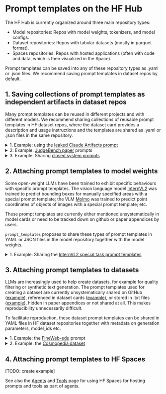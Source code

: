 
# Prompt templates on the HF Hub

The HF Hub is currently organized around three main repository types:

- Model repositories: Repos with model weights, tokenizers, and model configs.
- Dataset repositories: Repos with tabular datasets (mostly in parquet format). 
- Spaces repositories: Repos with hosted applications (often with code and data, which is then visualized in the Space).

Prompt templates can be saved into any of these repository types as .yaml or .json files. We recommend saving prompt templates in dataset repos by default. 



## 1. Saving collections of prompt templates as independent artifacts in dataset repos
Many prompt templates can be reused in different projects and with different models. We recommend sharing collections of reusable prompt templates in HF dataset repos, where the dataset card provides a description and usage instructions and the templates are shared as .yaml or .json files in the same repository.


<details>
  <summary>1. Example: using the <a href="https://gist.github.com/dedlim/6bf6d81f77c19e20cd40594aa09e3ecd">leaked Claude Artifacts prompt</a></summary>

#### List all prompt templates stored in a HF dataset repo
This [example HF repository](https://huggingface.co/MoritzLaurer/closed_system_prompts) 
contains leaked or released prompts from Anthropic and OpenAI. 

```python
from prompt_templates import list_prompt_templates
list_prompt_templates(repo_id="MoritzLaurer/closed_system_prompts")
# ['claude-3-5-artifacts-leak-210624.yaml', 'claude-3-5-sonnet-text-090924.yaml', 'claude-3-5-sonnet-text-image-090924.yaml', 'openai-metaprompt-audio.yaml', 'openai-metaprompt-text.yaml']
```

#### Download a specific prompt template
Here, we download the leaked prompt for Claude-3.5 Sonnet for creating Artifacts. 

```python
from prompt_templates import PromptTemplateLoader
prompt_template = PromptTemplateLoader.from_hub(
    repo_id="MoritzLaurer/closed_system_prompts",
    filename="claude-3-5-artifacts-leak-210624.yaml"
)

print(prompt_template)
# ChatPromptTemplate(template=[{'role': 'system', 'content': '<artifacts_info> The assistant can create and reference artifacts during conversations. Artifacts are ... Claude is now being connected with a human.'}, {'role': 'user', 'content': '{user_message}'}], template_variables=['current_date', 'user_message'], metadata=[{'source': 'https://gist.github.com/dedlim/6bf6d81f77c19e20cd40594aa09e3ecd'}])
```

Prompt templates are downloaded as either `ChatPromptTemplate` or `TextPromptTemplate` classes. This class makes it easy to populate a prompt template and convert it into a format that's compatible with different LLM clients. The type is automatically determined based on whether the YAML contains a simple string (TextPromptTemplate) or a list of dictionaries following the OpenAI messages format (ChatPromptTemplate).

#### Populate and use the prompt template
We can then populate the prompt template for a specific use-case.

```python
# Check which variables the prompt template requires
print(prompt_template.template_variables)
# ['current_date', 'user_message']

user_message = "Create a simple calculator web application"
messages = prompt_template.populate_template(
    user_message=user_message, 
    current_date="Monday 21st October 2024", 
)

# The default output is in the OpenAI messages format. We can easily reformat it for another client.
messages_anthropic = messages.format_for_client(client="anthropic")

```

The output is a PopulatedPrompt instance which contains a list or a dictionary in the format expected by the specified LLM client. For example, OpenAI expects a list of message dictionaries, while Anthropic expects a dictionary with "system" and "messages" keys.

```python
#!pip install anthropic
from anthropic import Anthropic
client_anthropic = Anthropic()

response = client_anthropic.messages.create(
    model="claude-3-5-sonnet-20240620",
    system=messages_anthropic["system"],
    messages=messages_anthropic["messages"],
    max_tokens=4096,
)
```

</details>


<details>
  <summary>2. Example: <a href="https://arxiv.org/pdf/2410.12784">JudgeBench paper</a> prompts</summary>
The paper "JudgeBench: A Benchmark for Evaluating LLM-Based Judges" (<a href="https://arxiv.org/pdf/2410.12784">paper</a>) collects several prompts for using LLMs to evaluate unstructured LLM outputs. After copying them into a HF Hub dataset repo in the standardized YAML format, they can be directly loaded and populated.

```python
from prompt_templates import PromptTemplateLoader
prompt_template = PromptTemplateLoader.from_hub(
  repo_id="MoritzLaurer/prompts_from_papers", 
  filename="judgebench-vanilla-prompt.yaml"
)

```
</details>


<details>
  <summary>3. Example: Sharing <a href="https://huggingface.co/MoritzLaurer/closed_system_prompts">closed system prompts</a></summary>
The community has extracted system prompts from closed API providers like OpenAI or Anthropic and these prompts are unsystematically shared via GitHub, Reddit etc. (e.g. <a href="https://gist.github.com/dedlim/6bf6d81f77c19e20cd40594aa09e3ecd">Anthropic Artifacts prompt</a>). Some API providers have also started sharing their system prompts on their websites in non-standardized HTML (<a href="https://docs.anthropic.com/en/release-notes/system-prompts#sept-9th-2024">Anthropic</a>, <a href="https://platform.openai.com/docs/guides/prompt-generation">OpenAI</a>). To simplify to use of these prompts, they can be shared in a <a href="https://huggingface.co/MoritzLaurer/closed_system_prompts">HF Hub dataset repo</a> as standardized YAML files.  


```python
from prompt_templates import list_prompt_templates, PromptTemplateLoader
list_prompt_templates(repo_id="MoritzLaurer/closed_system_prompts")
# out: ['claude-3-5-artifacts-leak-210624.yaml', 'claude-3-5-sonnet-text-090924.yaml', 'claude-3-5-sonnet-text-image-090924.yaml', 'openai-metaprompt-audio.yaml', 'openai-metaprompt-text.yaml']

prompt_template = PromptTemplateLoader.from_hub(
  repo_id="MoritzLaurer/closed_system_prompts", 
  filename="openai-metaprompt-text.yaml"
)
```
</details>



## 2. Attaching prompt templates to model weights
Some open-weight LLMs have been trained to exhibit specific behaviours with specific prompt templates.
The vision language model [InternVL2](https://huggingface.co/collections/OpenGVLab/internvl-20-667d3961ab5eb12c7ed1463e) was trained to predict bounding boxes for manually specified areas with a special prompt template; 
the VLM [Molmo](https://huggingface.co/collections/allenai/molmo-66f379e6fe3b8ef090a8ca19) was trained to predict point coordinates of objects of images with a special prompt template; etc.

These prompt templates are currently either mentioned unsystematically in model cards or need to be tracked down on github or paper appendices by users. 

`prompt_templates` proposes to share these types of prompt templates in YAML or JSON files in the model repository together with the model weights. 

<details>
  <summary>1. Example: Sharing the <a href="https://huggingface.co/MoritzLaurer/open_models_special_prompts">InternVL2 special task prompt templates</a></summary>

```python
# download image prompt template
from prompt_templates import PromptTemplateLoader
prompt_template = PromptTemplateLoader.from_hub(
  repo_id="MoritzLaurer/open_models_special_prompts", 
  filename="internvl2-bbox-prompt.yaml"
)

# populate prompt
image_url = "https://unsplash.com/photos/ZVw3HmHRhv0/download?ixid=M3wxMjA3fDB8MXxhbGx8NHx8fHx8fDJ8fDE3MjQ1NjAzNjl8&force=true&w=1920"
region_to_detect = "the bird"
messages = prompt_template.populate_template(image_url=image_url, region_to_detect=region_to_detect)

print(messages)
#[{'role': 'user',
#  'content': [{'type': 'image_url',
#    'image_url': {'url': 'https://unsplash.com/photos/ZVw3HmHRhv0/download?ixid=M3wxMjA3fDB8MXxhbGx8NHx8fHx8fDJ8fDE3MjQ1NjAzNjl8&force=true&w=1920'}},
#   {'type': 'text',
#    'text': 'Please provide the bounding box coordinate of the region this sentence describes: <ref>the bird</ref>'}]}]
```

This populated prompt can then directly be used in a vLLM container, e.g. hosted on HF Inference Endpoints, using the OpenAI messages format and client.

```py
from openai import OpenAI
import os

ENDPOINT_URL = "https://tkuaxiztuv9pl4po.us-east-1.aws.endpoints.huggingface.cloud" + "/v1/" 

# initialize the OpenAI client but point it to an endpoint running vLLM or TGI
client = OpenAI(
    base_url=ENDPOINT_URL, 
    api_key=os.getenv("HF_TOKEN")
)

response = client.chat.completions.create(
    model="/repository", # with vLLM deployed on HF endpoint, this needs to be /repository since there are the model artifacts stored
    messages=messages,
)

response.choices[0].message.content
# out: 'the bird[[54, 402, 515, 933]]'
```
</details>



## 3. Attaching prompt templates to datasets
LLMs are increasingly used to help create datasets, for example for quality filtering or synthetic text generation.
The prompt templates used for creating a dataset are currently unsystematically shared on GitHub ([example](https://github.com/huggingface/cosmopedia/tree/main/prompts)), 
referenced in dataset cards ([example](https://huggingface.co/datasets/HuggingFaceFW/fineweb-edu#annotation)), or stored in .txt files ([example](https://huggingface.co/HuggingFaceFW/fineweb-edu-classifier/blob/main/utils/prompt.txt)), 
hidden in paper appendices or not shared at all. 
This makes reproducibility unnecessarily difficult.

To facilitate reproduction, these dataset prompt templates can be shared in YAML files in HF dataset repositories together with metadata on generation parameters, model_ids etc. 


<details>
  <summary>1. Example: the <a href="https://huggingface.co/datasets/HuggingFaceFW/fineweb-edu">FineWeb-edu</a> prompt</summary>
The FineWeb-Edu dataset was created by prompting `Meta-Llama-3-70B-Instruct` to score the educational value of web texts.
The authors <a href="https://huggingface.co/datasets/HuggingFaceFW/fineweb-edu#annotation">provide the prompt template</a> in a <a href="https://huggingface.co/HuggingFaceFW/fineweb-edu-classifier/blob/main/utils/prompt.txt">.txt</a> file.

When provided in a YAML/JSON file in the dataset repo, the prompt template can easily be loaded and supplemented with client_parameters like the model_id or generation parameters for easy reproducibility. 
See this <a href="https://huggingface.co/datasets/MoritzLaurer/dataset_prompts">example dataset repository</a>


```python
from prompt_templates import PromptTemplateLoader
import torch
from transformers import pipeline

prompt_template = PromptTemplateLoader.from_hub(
  repo_id="MoritzLaurer/dataset_prompts", 
  filename="fineweb-edu-prompt.yaml", 
)

# populate the prompt
text_to_score = "The quick brown fox jumps over the lazy dog"
messages = prompt_template.populate_template(text_to_score=text_to_score)

# test prompt with local llama
model_id = "meta-llama/Llama-3.2-1B-Instruct"  # prompt was original created for meta-llama/Meta-Llama-3-70B-Instruct

pipe = pipeline(
    "text-generation",
    model=model_id,
    torch_dtype=torch.bfloat16,
    device_map="auto",
)

outputs = pipe(
    messages,
    max_new_tokens=512,
)

print(outputs[0]["generated_text"][-1])
```

</details>


<details>
  <summary>2. Example: the <a href="https://huggingface.co/collections/HuggingFaceTB/cosmopedia-65d4e44c693d9451ce4344d6">Cosmopedia dataset</a></summary>
Cosmopedia is a dataset of synthetic textbooks, blogposts, stories, posts and WikiHow articles generated by Mixtral-8x7B-Instruct-v0.1.
The dataset shares it's prompt templates on <a href="https://github.com/huggingface/cosmopedia/tree/main/prompts">GitHub</a>
with a <a href="https://github.com/huggingface/cosmopedia/blob/main/prompts/auto_math_text/build_science_prompts.py">custom build logic</a>.
The prompts are not available in the <a href="https://huggingface.co/datasets/HuggingFaceTB/cosmopedia/tree/main">HF dataset repo</a>

The prompts could be directly added to the dataset repository in the standardized YAML/JSON format. 

</details>



## 4. Attaching prompt templates to HF Spaces

[TODO: create example]

See also the [Agents](agents.md) and [Tools](standard_tool_format.md) page for using HF Spaces for hosting prompts and tools as part of agents.





